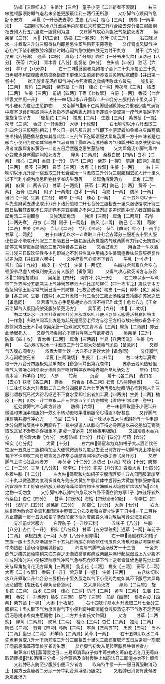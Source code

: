 <!-- { "loadSidebar": true } -->
　　防榔【三颗细末】　生姜汁【三合】　童子小便【二升新者不须暖】
　　右三味搅顿服须防即气退若未全差更服最佳利三两行无所忌
　　又疗脚气心烦闷气急卧不安方
　　半夏【一升汤洗去滑】生姜【八两】桂心【三两】　防榔【一两半末】
　　右四味切以水八升煮减半内防榔仁末煎取二升八合绞去滓分温三服服别相去如人行五六里进一服微利为度
　　又疗脚气攻心闷腹胀气急欲死者方
　　吴茱茰【三升】　木【切二合】　防榔【二十颗碎】　竹叶【切二升】
　　右四味以水一斗煮取三升分三服得快利即差忌生菜热麫荞麦蒜等物
　　又疗肾虚风脚气冲心疝气下坠小便数膝冷腰疼时时心闷气急欲絶四肢无力射干丸方
　　射干【六分】　昆布【八分洗】　通草【四分】　犀角【六分屑】杏仁【一分去皮尖熬】汉防己【八分】　茯苓【六分】　青木香【八分】旋复花【四分】　白头翁【四分】　独活【六分】　葶子【八分熬】
　　右十二味筛蜜和丸如梧子酒下二十丸渐加至三十丸日再服不利空腹服煮防榔桑根皮下更佳忌生菜熟麪荞麦蒜炙肉粘腻醋物【并出第一卷中】
　　崔氏旋复花汤疗脚气冲心欲死者服之救病困急此方最先
　　旋复花【二两】　犀角【二两屑】　紫苏茎【一握】　桂心【一两】赤茯苓【三两】　橘皮【二两】　生姜【三两】　前胡【四两】干枣【七枚擘】　白前【一两】　香豉【七合绵褁文仲用一升】
　　右十一味切以水八升煮取二升四合分三服相去十里久以下气小便利为度忌生葱酢物
　　又治脚气痹不仁两脚缓弱脚肿无力重者少腹气满胷中痞塞见食即呕或两手大拇指不遂或两脚大拇指不遂或小便涩第一疗气满呕逆不下食旋复饮子方
　　旋复花【二两】　橘皮【二两】　生姜【三两】　紫苏茎【一握】茯苓【三两】　香豉【一升绵褁】　大枣【十枚擘】
　　右七味切以水八升煮取二升四合分三服服别相去十里久日一剂凡服五剂上气即下小便涩者加桑根白皮四两慎生冷猪肉蒜麪鱼粘食如其服此饮二三剂气下讫即须服大犀角汤第一方十四味者是也服当小便利为度如其胷膈中气满者加半夏四两汤洗待腹内气和脚肿欲消皮肤犹如隔帛者宜服犀角麻黄汤一二剂五日后然服之忌生葱醋物
　　又大犀角汤疗脚气毒冲心变成水身体遍肿闷絶死者方
　　犀角【二两屑】　桑根白皮【四两】白术【二两】　桂心【二两】香豉【一升】　防己【二两】　紫苏【一握】　前胡【四两】橘皮【三两】　黄芩【三两】　茯苓【三两】　大枣【十枚擘】生姜【一两】
　　右十三味切以水九升浸一宿煮取二升七合或水一斗煮取三升分为三服服相去如人行十里久以下气利小便为度忌酢物桃李雀肉生葱等
　　又犀角麻黄汤方
　　犀角【二两屑】　麻黄【二两去节】　甘草【一两炙】　茯苓【二两】防己【二两】　黄芩【一两】　石膏【三两】　附子【一两炮】白术【一两】　芎防【一两】　防风【一两】　当归【一两】生姜【三分】　细辛【一两】　桂心【一两】
　　右十五味切以水一斗先煮麻黄去沫讫取汁八升下诸药煎取二升七合分三服相去十里久服讫覆取汗待三四日后若其皮肤不仁差即停不差宜更服之不得过三剂即差差讫脚中无力者宜服独活犀角汤二三剂即愈
　　又独活犀角汤
　　独活【三两】　犀角【二两屑】　石斛【二两先煮】　丹参【二两】侧子【一两炮】　防风【二两】　防己【二两】　芎防【二两】生姜【三两】　当归【二两】　芍药【三两】　茯苓【四两】桂心【一两半】　甘草【二两炙】
　　右十四味切以水一斗煮取二升七合去滓分三服相去十里乆服讫任卧不须取汗凡服三二剂隔五日一服初服此药觉腹内气散两脚有力行动无妨或可即停又可常服香豉酒灸三里穴絶骨各三百壮
　　又香豉酒方
　　用香豉一斗以酒三斗浸三日取饮任性多少利即减之不利任性其中用橘皮生姜调适香味任意服尽复作以差为度【并出第六卷中】
　　文仲疗脚气心烦不下食方
　　牛乳【一小升】　杏仁【四十九枚】　橘皮【一分切】　生姜【一两切】
　　右四味合煎取八合空心顿服令尽虚人或微利亦无苦有人服验【备急同】
　　又毒气攻心欲死者方与苏徐木二物相加减用
　　吴茱茰【四升】　淡竹叶【切一升】
　　右二味以水一斗煮取二升去滓分五服兼主上气肿满苏恭云大快比加防榔仁【四十枚末之】更快于本方备急同徐王用寻常气满日服一剂防榔【七枚合皮碎】橘皮【一两】厚朴【炙】吴茱茰【各三两】生姜【四两】水三升煮取一升二合分二服此汤性温去冷胀亦苏家之法【备急同】
　　又若毒气攻心手足脉絶此亦难济不得已作此汤十愈七八方【千金云治脚气入腹因闷欲死腹胀茱茰汤方】
　　吴茱茰【六升】　木【二枚切】
　　右二味以水一斗三升煮取三升分三服或以吐汗便活苏恭云服得活甚易但钻击【一作急】少时热闷耳此方是为起死是高丽老师方与徐王方相似故应神妙备急千金苏徐同方云无木可取吴茱茰一色煮服又方加青木香【三两】犀角【二两屑】亦云此汤起死人
　　又脚气冷毒闷心下肾背膊痛上气欲死者方
　　吴茱茰【三升】　防榔【四十枚】　青木香【二两】　犀角【三两屑】半夏【八两汤洗】　生姜【六两】
　　右六味切以水一斗煮取三升分三服大効破毒气尤良【备急同】
　　又脚气入腹心闷者方
　　浓煮大豆汁饮一大升不止更饮大验【备急同】
　　又疗脚气入心闷絶欲死者
　　半夏【三两洗切】　生姜汁【二升半】
　　右二味内半夏煮取一升八合分四服极効忌羊肉饧【备急同并出第九卷中】
　　苏恭云若风热轻但毒气入胃唯心闷烦索水洒胷面干呕好呌唤欲断絶者服此犀角汤効方
　　犀角【屑】　　青木香　羚羊角【屑】　人参
　　竹茹　　　沉香　　射干【各二两】　麦门冬【去心】茯苓【各三两】　麝香　　鸡舌香【各二两】石膏【八两碎绵褁】
　　右十二味切以水六升煮取二升二合分四服相去六七里晩再服如觉眼明心悟若强人作三服此谓救死已试大验若呕逆不下食水浆即吐出者加半夏【四两洗】生姜【二两】橘皮【一两】加水一升半煮取二升三合忌五辛羊肉饧醋物【唐侍中同出第一卷中】
　　近効救脚气冲心此方甚効
　　防榔【六颗】
　　右一味筛取童子小便半升微温和末强半顿服如一炊久不转动更取半准前服令尽得通即好甚良
　　又疗脚气擡肩喘并脚气冲心方
　　乌豆【二斗】
　　右一味以水五大斗煮斟酌有一斗半即休分向两故瓷瓮中以两脚各于一瓮中浸遣人从膝向下捋之捋百遍以来必差如无瓷瓮取故瓦瓮不渗者亦得极重不更浸一度必差【房给事用极効】
　　又加减青木香丸方
　　昆仑青木香【六分】　大腹防榔【七分】　桂心【四分】芍药【六分】　　　枳实【七分炙】　　　大黄【十分】
　　右六味筛蜜和为丸如梧子大以酒若饮任性服十五丸日二服稍稍加至大便微微通软为度忌生葱已前方疗一切脚气发上冲秘闷有所不快即服三两日取宣通亦疗卒心痛腰肾间冷脓水服亦佳【吴升方】
　　又疗脚气上冲心狂乱闷者方
　　赤茯苓【十二分】汉防己【八两】芍药【十分】防榔仁【十二分】甘草【八分炙】　郁李仁【十分】枳实【八分炙】春着大黄【十四分】冬着牛膝【十二分】
　　右九味筛蜜和丸如梧子空腹清酒服十五丸日再服渐加至二十丸以微通泄为度利多减丸冬则去大黄加牛膝若体中虚弱去大黄加牛膝服亦得其药皆须州土上好者恶药服无益忌海藻菘菜酢物生冷油腻杂肉热麪新炊饭及陈难消之物一切勿食
　　又疗脚气冲心肺气气急及水气卧不得立验方葶子【四分好者熬令紫色】杏仁【四分】　　甘草【四分炙】海蛤【四分别研如麪】　　郁李仁【四分】　汉防己【五分】吴茱茰【二分】　　防榔仁【六分】　大黄【七分】
　　右九味筛为散合研令调和取蒸饼中枣膏二分去皮搅和白蜜少许更于日中一千二百杵方止空腹一服十五丸如梧子渐渐加至下泄为度服良久待丸散后可食忌海藻菘菜
　　又准前状常服方
　　白蒺防子【一升炒去刺】　　　五味子【八分】　牛膝【八分】杏仁【一升】　枳实【八分炙】　甘草【五分擘破炙】通草【一两】车前子【二两】　桑根白皮【一两】人参【八分不用亦得】
　　右十味筛蜜和丸如梧子空腹一服十五丸渐渐加至二十五丸日再服亦得酒饮任情服良久待散可食忌海藻菘菜牛肉热麪【潘玢侍御襄城録留】
　　岭南瘴气脚气酒汤散方一十三首
　　千金夫脚气之疾先起岭南稍来江东得之无渐或微觉疼痹或两胫肿满行起屈弱或上入少腹不仁或时冷时热小便秘涩喘息气冲喉气急欲死食呕不下气上逆者皆其候也是先觉此证先与犀角旋复花汤方犀角【三两屑】　旋复花【二两】　橘皮【三两】　茯苓【二两】大枣【二十枚擘】　香豉【一升】　紫苏茎【一握】　生姜【三两】
　　右八味切以水八升煮取二升七合分三服相去十里久服之以气下小便利为度如其不下服后大犀角汤忌醋物【崔氏名小犀角汤备急同】
　　又大犀角汤方
　　犀角【二两屑】　旋复花【二两】　白术【二两】　桂心【二两】防己【二两】　黄芩【二两】　生姜【三两】　香豉【一升绵褁】橘皮【三两】　茯苓【三两】　前胡【四两】　桑根白皮【四两】紫苏茎【一握】　大枣【十枚擘】
　　右十四味切以水九升煮取二升七合分三服相去十里久取下气为度若得气下小便利脚肿即消能食若服汤讫不下气急不定仍服后汤忌桃李雀肉生葱醋物【以上二方并出崔氏文仲同】
　　又方
　　甘草【二两炙】　犀角【二两屑】　防风【二两】　桂心【三两】杏仁【二两】　独活【二两】　防己【二两】　石膏【四两】芎防【二两】　麻黄【三两去节】　生姜【三两】　白术【二两】当归【二两】　羚羊角【二两屑】黄芩【一两】
　　右十五味切以水二斗先煮麻黄取八升汁下药煎取三升分三服相去十里久三服讫覆取汗五日后更服一剂取汗同前忌海藻菘菜桃李雀肉生葱
　　又疗脚气初发从足起至膝胫肿骨疼者方
　　取萆麻叶切蒸薄褁之日二三易即消草麻子似牛萆虫故名萆麻也若冬月无萆麻取蒴藋根碎和酒糟三分根一分合蒸熟及热封褁肿上如前法日二即消亦治不仁顽痹
　　又若肿已入防至少腹胀小便涩少者方
　　取乌特牛尿一升一服日再服取消乃止【翼方云羸瘦者二分尿一分牛乳合煮浮结乃服之】
　　又若肿已消仍有此候者急服此汤方
